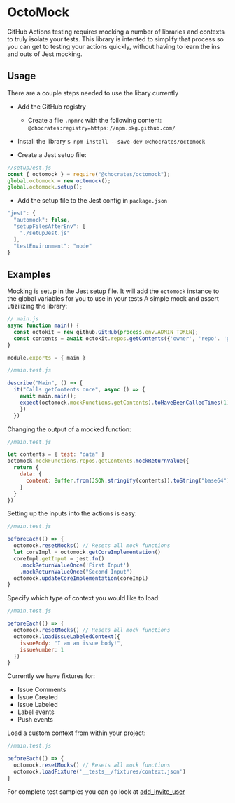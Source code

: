 # OctoMock
GitHub Actions testing requires mocking a number of libraries and contexts to truly isolate your tests. 
This library is intented to simplify that process so you can get to testing your actions quickly, without having to learn the ins and outs of Jest mocking.  

## Usage 

There are a couple steps needed to use the libary currently
* Add the GitHub registry
    * Create a file `.npmrc` with the following content:  
    ```@chocrates:registry=https://npm.pkg.github.com/```
* Install the library
 ```$ npm install --save-dev @chocrates/octomock```
 
 * Create a Jest setup file:
 
```javascript
//setupJest.js
const { octomock } = require("@chocrates/octomock");
global.octomock = new octomock();
global.octomock.setup();
```
 
* Add the setup file to the Jest config in `package.json`

```javascript
"jest": {
  "automock": false,
  "setupFilesAfterEnv": [
    "./setupJest.js"
  ],
  "testEnvironment": "node"
}
```

## Examples
Mocking is setup in the Jest setup file.  It will add the `octomock` instance to the global variables for you to use in your tests
A simple mock and assert utizilizing the library:

```javascript
// main.js
async function main() {
  const octokit = new github.GitHub(process.env.ADMIN_TOKEN);
  const contents = await octokit.repos.getContents({'owner', 'repo'. 'path'})
}

module.exports = { main }
```

```javascript
//main.test.js

describe("Main", () => {
  it("Calls getContents once", async () => {
    await main.main();
    expect(octomock.mockFunctions.getContents).toHaveBeenCalledTimes(1);
    })
  })
```


Changing the output of a mocked function:

```javascript
//main.test.js

let contents = { test: "data" }
octomock.mockFunctions.repos.getContents.mockReturnValue({
  return {
    data: {
      content: Buffer.from(JSON.stringify(contents)).toString("base64") 
    }
  }
})
```

Setting up the inputs into the actions is easy:  

```javascript
//main.test.js

beforeEach(() => {
  octomock.resetMocks() // Resets all mock functions
  let coreImpl = octomock.getCoreImplementation()
  coreImpl.getInput = jest.fn()
    .mockReturnValueOnce('First Input')
    .mockReturnValueOnce("Second Input")
  octomock.updateCoreImplementation(coreImpl)
}
```

Specify which type of context you would like to load:  
```javascript
//main.test.js

beforeEach(() => {
  octomock.resetMocks() // Resets all mock functions
  octomock.loadIssueLabeledContext({
    issueBody: "I am an issue body!",
    issueNumber: 1
  })
}
```

Currently we have fixtures for:  
* Issue Comments
* Issue Created
* Issue Labeled
* Label events
* Push events


Load a custom context from within your project:

```javascript
//main.test.js

beforeEach(() => {
  octomock.resetMocks() // Resets all mock functions
  octomock.loadFixture('__tests__/fixtures/context.json')
}
```

For complete test samples you can go look at [add_invite_user](https://github.com/froi/add_invite_user)
